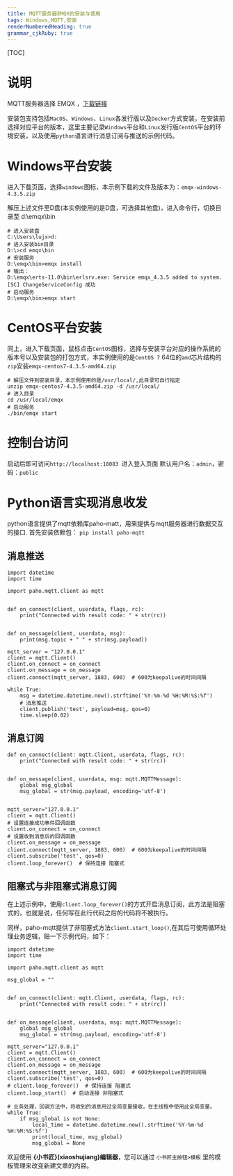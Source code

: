 ```yaml
---
title: MQTT服务器EMQX的安装与使用
tags: Windows,MQTT,安装
renderNumberedHeading: true
grammar_cjkRuby: true
---
```

[TOC]

# 说明

MQTT服务器选择 EMQX ，[下载链接](https://www.emqx.cn/downloads#broker)

安装包支持包括`MacOS`、`Windows`、`Linux`各发行版以及`Docker`方式安装，在安装前选择对应平台的版本，这里主要记录`Windows`平台和`Linux`发行版`CentOS`平台的环境安装，以及使用`python`语言进行消息订阅与推送的示例代码。

# Windows平台安装

进入下载页面，选择`windows`图标<i class="fab fa-windows fa-border"></i>，本示例下载的文件及版本为：`emqx-windows-4.3.5.zip` 

解压上述文件至D盘(本实例使用的是D盘，可选择其他盘)，进入命令行，切换目录至 d:\emqx\bin

```
# 进入安装盘
C:\Users\lujx>d:
# 进入安装bin目录
D:\>cd emqx\bin
# 安装服务
D:\emqx\bin>emqx install
# 输出：
D:\emqx\erts-11.0\bin\erlsrv.exe: Service emqx_4.3.5 added to system.
[SC] ChangeServiceConfig 成功
# 启动服务
D:\emqx\bin>emqx start
```
# CentOS平台安装
同上，进入下载页面，鼠标点击`CentOS`图标<i class="fab fa-centos fa-border"></i>，选择与安装平台对应的操作系统的版本号以及安装包的打包方式，本实例使用的是`CentOS 7` 64位的`amd`芯片结构的`zip`安装`emqx-centos7-4.3.5-amd64.zip`

```
# 解压文件到安装目录，本示例使用的是/usr/local/,此目录可自行指定
unzip emqx-centos7-4.3.5-amd64.zip -d /usr/local/
# 进入目录
cd /usr/local/emqx
# 启动服务
./bin/emqx start
```
# 控制台访问

启动后即可访问`http://localhost:18083 `进入登入页面
默认用户名：`admin`，密码：`public`

# Python语言实现消息收发

python语言提供了mqtt依赖库paho-matt，用来提供与mqtt服务器进行数据交互的接口.
首先安装依赖包：
`pip install paho-mqtt`

## 消息推送
```
import datetime
import time

import paho.mqtt.client as mqtt


def on_connect(client, userdata, flags, rc):
    print("Connected with result code: " + str(rc))


def on_message(client, userdata, msg):
    print(msg.topic + " " + str(msg.payload))

mqtt_server = "127.0.0.1"
client = mqtt.Client()
client.on_connect = on_connect
client.on_message = on_message
client.connect(mqtt_server, 1883, 600)  # 600为keepalive的时间间隔

while True:
    msg = datetime.datetime.now().strftime('%Y-%m-%d %H:%M:%S:%f')
    # 消息推送 
    client.publish('test', payload=msg, qos=0)
    time.sleep(0.02)
```

## 消息订阅

```
def on_connect(client: mqtt.Client, userdata, flags, rc):
    print("Connected with result code: " + str(rc))


def on_message(client, userdata, msg: mqtt.MQTTMessage):
    global msg_global
    msg_global = str(msg.payload, encoding='utf-8')


mqtt_server="127.0.0.1"
client = mqtt.Client()
# 设置连接成功事件回调函数
client.on_connect = on_connect
# 设置收到消息后的回调函数
client.on_message = on_message
client.connect(mqtt_server, 1883, 600)  # 600为keepalive的时间间隔
client.subscribe('test', qos=0)
client.loop_forever()  # 保持连接 阻塞式
```

## 阻塞式与非阻塞式消息订阅
在上述示例中，使用`client.loop_forever()`的方式开启消息订阅，此方法是阻塞式的，也就是说，任何写在此行代码之后的代码将不被执行。

同样，paho-mqtt提供了非阻塞式方法`client.start_loop()`,在其后可使用循环处理业务逻辑，贴一下示例代码，如下：
```
import datetime
import time

import paho.mqtt.client as mqtt

msg_global = ""


def on_connect(client: mqtt.Client, userdata, flags, rc):
    print("Connected with result code: " + str(rc))


def on_message(client, userdata, msg: mqtt.MQTTMessage):
    global msg_global
    msg_global = str(msg.payload, encoding='utf-8')

mqtt_server="127.0.0.1"
client = mqtt.Client()
client.on_connect = on_connect
client.on_message = on_message
client.connect(mqtt_server, 1883, 600)  # 600为keepalive的时间间隔
client.subscribe('test', qos=0)
# client.loop_forever()  # 保持连接 阻塞式
client.loop_start()  # 启动连接 非阻塞式

# 业务处理，回调方法中，将收到的消息用过全局变量接收，在主线程中使用此全局变量。
while True:
    if msg_global is not None:
        local_time = datetime.datetime.now().strftime('%Y-%m-%d %H:%M:%S:%f')
        print(local_time, msg_global)
        msg_global = None
```


欢迎使用 **{小书匠}(xiaoshujiang)编辑器**，您可以通过 `小书匠主按钮>模板` 里的模板管理来改变新建文章的内容。